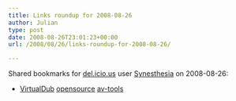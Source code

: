 ```yaml
---
title: Links roundup for 2008-08-26
author: Julian
type: post
date: 2008-08-26T23:01:23+00:00
url: /2008/08/26/links-roundup-for-2008-08-26/

---
```

Shared bookmarks for [del.icio.us][1] user [Synesthesia][2] on 2008-08-26:

  * [VirtualDub][3] 
    [opensource][4] [av-tools][5] </li> </ul>

 [1]: http://del.icio.us/
 [2]: http://del.icio.us/synesthesia
 [3]: http://virtualdub.sourceforge.net/
 [4]: http://del.icio.us/synesthesia/opensource
 [5]: http://del.icio.us/synesthesia/av-tools